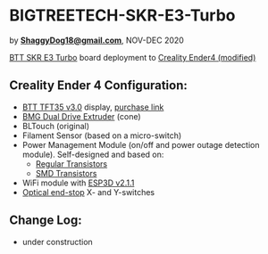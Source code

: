 # BIGTREETECH-SKR-E3-Turbo
by **ShaggyDog18@gmail.com**, NOV-DEC 2020

[BTT SKR E3 Turbo](https://github.com/bigtreetech/BIGTREETECH-SKR-E3-Turbo) board deployment to [Creality Ender4 (modified)](https://www.thingiverse.com/thing:3428435)

## Creality Ender 4 Configuration:
- [BTT TFT35 v3.0](https://github.com/bigtreetech/BIGTREETECH-TFT35-V3.0) display, [purchase link](http://got.by/3x2p80)
- [BMG Dual Drive Extruder](http://got.by/45s1vg) (cone)
- BLTouch (original)
- Filament Sensor (based on a micro-switch)
- Power Management Module (on/off and power outage detection module). Self-designed and based on: 
  - [Regular Transistors](https://easyeda.com/Sergiy/lrgd-power-controller-3d-pinter_copy)
  - [SMD Transistors](https://easyeda.com/Sergiy/lrgd-power-controller-3d-pinter_copy_copy_copy) 
- WiFi module with [ESP3D v2.1.1](https://github.com/luc-github/ESP3D)
- [Optical end-stop](http://got.by/3czias) X- and Y-switches

## Change Log:
- under construction
